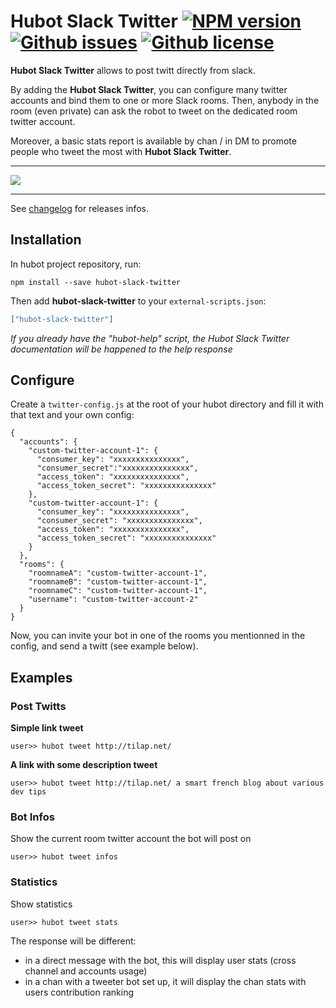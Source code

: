 Hubot Slack Twitter [![NPM version][npm-image]][npm-url] [![Github issues][github-issues-image]][github-issues-url] [![Github license][github-license-image]][github-license-url]
============================

**Hubot Slack Twitter** allows to post twitt directly from slack. 

By adding the **Hubot Slack Twitter**, you can configure many twitter accounts and bind them to one or more Slack rooms. Then, anybody in the room (even private) can ask the robot to tweet on the dedicated room twitter account.

Moreover, a basic stats report is available by chan / in DM to promote people who tweet the most with **Hubot Slack Twitter**.

- - -

![](https://github.com/tilap/hubot-slack-twitter/blob/master/hubot-slack-twitter_screen.gif)

- - -

See [changelog](https://github.com/tilap/hubot-slack-twitter/blob/master/CHANGELOG.md) for releases infos.

## Installation

In hubot project repository, run:

`npm install --save hubot-slack-twitter`

Then add **hubot-slack-twitter** to your `external-scripts.json`:

```json
["hubot-slack-twitter"]
```

_If you already have the "hubot-help" script, the Hubot Slack Twitter documentation will be happened to the help response_

## Configure

Create a `twitter-config.js` at the root of your hubot directory and fill it with that text and your own config:

```
{
  "accounts": {
    "custom-twitter-account-1": {
      "consumer_key": "xxxxxxxxxxxxxxx",
      "consumer_secret":"xxxxxxxxxxxxxxx",
      "access_token": "xxxxxxxxxxxxxxx",
      "access_token_secret": "xxxxxxxxxxxxxxx"
    },
    "custom-twitter-account-1": {
      "consumer_key": "xxxxxxxxxxxxxxx",
      "consumer_secret": "xxxxxxxxxxxxxxx",
      "access_token": "xxxxxxxxxxxxxxx",
      "access_token_secret": "xxxxxxxxxxxxxxx"
    }
  },
  "rooms": {
    "roomnameA": "custom-twitter-account-1",
    "roomnameB": "custom-twitter-account-1",
    "roomnameC": "custom-twitter-account-1",
    "username": "custom-twitter-account-2"
  }
}

```

Now, you can invite your bot in one of the rooms you mentionned in the config, and send a twitt (see example below).

## Examples

### Post Twitts

**Simple link tweet**

```
user>> hubot tweet http://tilap.net/
```

**A link with some description tweet**
```
user>> hubot tweet http://tilap.net/ a smart french blog about various dev tips
```

### Bot Infos

Show the current room twitter account the bot will post on
```
user>> hubot tweet infos
```

### Statistics

Show statistics

```
user>> hubot tweet stats
```

The response will be different:
- in a direct message with the bot, this will display user stats (cross channel and accounts usage)
- in a chan with a tweeter bot set up, it will display the chan stats with users contribution ranking

[npm-image]: https://img.shields.io/npm/v/hubot-slack-twitter.svg?style=flat
[npm-url]: https://npmjs.org/package/hubot-slack-twitter
[github-issues-image]: https://img.shields.io/github/issues/tilap/hubot-slack-twitter.svg
[github-issues-url]: https://github.com/tilap/hubot-slack-twitter/issues
[github-license-image]: https://img.shields.io/badge/license-MIT-blue.svg
[github-license-url]: https://github.com/tilap/hubot-slack-twitter/blob/master/LICENSE
